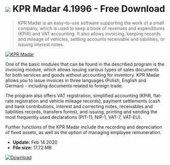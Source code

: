 # ![](https://cdn.softexe.net/static/icon/win.gif) KPR Madar 4.1996 - Free Download

> KPR Madar is an easy-to-use software supporting the work of a small company, which is used to keep a book of revenues and expenditures (KPiR) and VAT accounting. It also allows invoicing, keeping records and mileage of vehicles, settling accounts receivable and liabilities, or issuing interest notes.

[![KPR Madar](https://gallery.dpcdn.pl/imgc/Tools/77877/g_-_420x350_1.5_-_x20170928144947_0.png)](https://softexe.net/win/business/management/kpr-madar:afbf.html)

One of the basic modules that can be found in the described program is the invoicing module, which allows issuing various types of sales documents for both services and goods without accounting for inventory. KPR Madar allows you to issue invoices in three languages ​​(Polish, English and German) - including documents related to foreign trade.
 
 The program also offers VAT registration, simplified accounting (KPiR, flat-rate registration and vehicle mileage records), payment settlements (cash and bank contributions, interest and correcting notes, receivables and liabilities records, transfers forms), and issuing, printing and sending the most frequently used declarations (PIT-11, NIP-1, VAT-7, VAT-EU).
 
 Further functions of the KPR Madar include the recording and depreciation of fixed assets, as well as the option of managing employee remuneration.


- **Update:** Feb 14 2020
- **File size:** 17.72 MB

[![Download](https://cdn.softexe.net/static/img/download.png)](https://softexe.net/win/business/management/kpr-madar:afbf.html)

